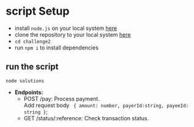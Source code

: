 

# script Setup
- install `node.js` on your local system [here](https://nodejs.org/en/)
- clone the repository to your local system [here](https://github.com/Godtide/challenge2)
- `cd challenge2`
- run `npm i` to install dependencies


## run the script
```
node solutions

```

- **Endpoints:**
  - POST /pay: Process payment.<br />
  Add request body  ` { amount: number, payerId:string, payeeId: string }`;
  - GET /status/:reference: Check transaction status.
  


